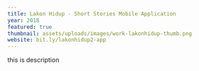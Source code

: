 ```yaml
---
title: Lakon Hidup - Short Stories Mobile Application
year: 2018
featured: true
thumbnail: assets/uploads/images/work-lakonhidup-thumb.png
website: bit.ly/lakonhidup2-app
---
```

this is description
